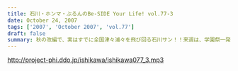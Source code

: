 ```yaml
---
title: 石川・ホンマ・ぶるんのBe-SIDE Your Life! vol.77-3
date: October 24, 2007
tags: ['2007', 'October 2007', 'vol.77']
draft: false
summary: 秋の改編で、実はすでに全国津々浦々を飛び回る石川サン！！来週は、学園祭一発目の報告ができる・・・と思う！日本シリーズ始まってしまっているし、「ローターツアー」も盛り上がる〜〜!!!是非、足を運んでくださいませ。NAMAE
---
```


http://project-phi.ddo.jp/ishikawa/ishikawa077_3.mp3
